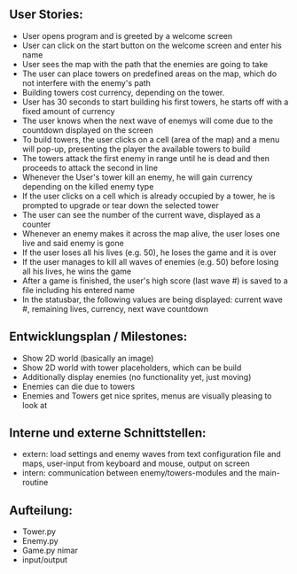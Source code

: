 ## User Stories:

 - User opens program and is greeted by a welcome screen
 - User can click on the start button on the welcome screen and enter his name
 - User sees the map with the path that the enemies are going to take
 - The user can place towers on predefined areas on the map, which do not interfere with the enemy's path
 - Building towers cost currency, depending on the tower.
 - User has 30 seconds to start building his first towers, he starts off with a fixed amount of currency
 - The user knows when the next wave of enemys will come due to the countdown displayed on the screen
 - To build towers, the user clicks on a cell (area of the map) and a menu will pop-up, presenting the player the available towers to build
 - The towers attack the first enemy in range until he is dead and then proceeds to attack the second in line
 - Whenever the User's tower kill an enemy, he will gain currency depending on the killed enemy type
 - If the user clicks on a cell which is already occupied by a tower, he is prompted to upgrade or tear down the selected tower
 - The user can see the number of the current wave, displayed as a counter
 - Whenever an enemy makes it across the map alive, the user loses one live and said enemy is gone
 - If the user loses all his lives (e.g. 50), he loses the game and it is over
 - If the user manages to kill all waves of enemies (e.g. 50) before losing all his lives, he wins the game
 - After a game is finished, the user's high score (last wave #) is saved to a file including his entered name
 - In the statusbar, the following values are being displayed: current wave #, remaining lives, currency, next wave countdown


## Entwicklungsplan / Milestones:

 - Show 2D world (basically an image)
 - Show 2D world with tower placeholders, which can be build
 - Additionally display enemies (no functionality yet, just moving)
 - Enemies can die due to towers
 - Enemies and Towers get nice sprites, menus are visually pleasing to look at


## Interne und externe Schnittstellen:

 - extern: load settings and enemy waves from text configuration file and maps, user-input from keyboard and mouse, output on screen
 - intern: communication between enemy/towers-modules and the main-routine 


## Aufteilung: 

 - Tower.py
 - Enemy.py
 - Game.py nimar
 - input/output

